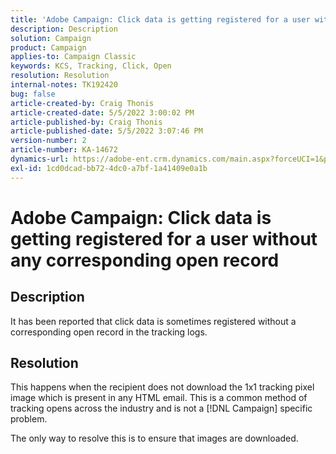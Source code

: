```yaml
---
title: 'Adobe Campaign: Click data is getting registered for a user without any corresponding open record'
description: Description
solution: Campaign
product: Campaign
applies-to: Campaign Classic
keywords: KCS, Tracking, Click, Open
resolution: Resolution
internal-notes: TK192420
bug: false
article-created-by: Craig Thonis
article-created-date: 5/5/2022 3:00:02 PM
article-published-by: Craig Thonis
article-published-date: 5/5/2022 3:07:46 PM
version-number: 2
article-number: KA-14672
dynamics-url: https://adobe-ent.crm.dynamics.com/main.aspx?forceUCI=1&pagetype=entityrecord&etn=knowledgearticle&id=b4473908-84cc-ec11-a7b5-6045bd00d995
exl-id: 1cd0dcad-bb72-4dc0-a7bf-1a41409e0a1b
---
```

# Adobe Campaign: Click data is getting registered for a user without any corresponding open record

## Description

It has been reported that click data is sometimes registered without a corresponding open record in the tracking logs.

## Resolution


This happens when the recipient does not download the 1x1 tracking pixel image which is present in any HTML email. This is a common method of tracking opens across the industry and is not a [!DNL Campaign] specific problem.

The only way to resolve this is to ensure that images are downloaded.
